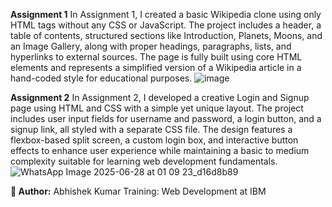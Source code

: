 **Assignment 1**
In Assignment 1, I created a basic Wikipedia clone using only HTML tags without any CSS or JavaScript. The project includes a header, a table of contents, structured sections like Introduction, Planets, Moons, and an Image Gallery, along with proper headings, paragraphs, lists, and hyperlinks to external sources. The page is fully built using core HTML elements and represents a simplified version of a Wikipedia article in a hand-coded style for educational purposes.
![image](https://github.com/user-attachments/assets/af70c22d-db7f-4199-b162-8a0762d160fb)


**Assignment 2**
In Assignment 2, I developed a creative Login and Signup page using HTML and CSS with a simple yet unique layout. The project includes user input fields for username and password, a login button, and a signup link, all styled with a separate CSS file. The design features a flexbox-based split screen, a custom login box, and interactive button effects to enhance user experience while maintaining a basic to medium complexity suitable for learning web development fundamentals.
![WhatsApp Image 2025-06-28 at 01 09 23_d16d8b89](https://github.com/user-attachments/assets/e8442519-4daf-412b-821a-78ca0566d03e)


**🙌 Author:**
Abhishek Kumar
Training: Web Development at IBM

